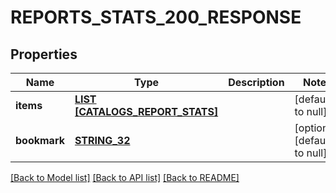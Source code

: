 # REPORTS_STATS_200_RESPONSE

## Properties
Name | Type | Description | Notes
------------ | ------------- | ------------- | -------------
**items** | [**LIST [CATALOGS_REPORT_STATS]**](CatalogsReportStats.md) |  | [default to null]
**bookmark** | [**STRING_32**](STRING_32.md) |  | [optional] [default to null]

[[Back to Model list]](../README.md#documentation-for-models) [[Back to API list]](../README.md#documentation-for-api-endpoints) [[Back to README]](../README.md)



